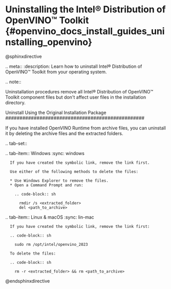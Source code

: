 # Uninstalling the Intel® Distribution of OpenVINO™ Toolkit {#openvino_docs_install_guides_uninstalling_openvino}

@sphinxdirective

.. meta::
   :description: Learn how to uninstall Intel® Distribution of OpenVINO™ Toolkit from your 
                 operating system.


.. note::

   Uninstallation procedures remove all Intel® Distribution of OpenVINO™ Toolkit component files but don't affect user files in the installation directory.

Uninstall Using the Original Installation Package
#################################################

If you have installed OpenVINO Runtime from archive files, you can uninstall it by deleting the archive files and the extracted folders.

.. tab-set::

   .. tab-item:: Windows
      :sync: windows
   
      If you have created the symbolic link, remove the link first.
    
      Use either of the following methods to delete the files:
    
      * Use Windows Explorer to remove the files.
      * Open a Command Prompt and run:
    
        .. code-block:: sh
    
          rmdir /s <extracted_folder>
          del <path_to_archive>
   
   
   .. tab-item:: Linux & macOS
      :sync: lin-mac
   
      If you have created the symbolic link, remove the link first:
    
      .. code-block:: sh
    
        sudo rm /opt/intel/openvino_2023
    
      To delete the files:
    
      .. code-block:: sh
    
        rm -r <extracted_folder> && rm <path_to_archive>


@endsphinxdirective

